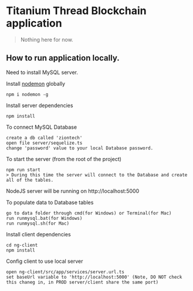 # Titanium Thread Blockchain application

> Nothing here for now.

## How to run application locally.
Need to install MySQL server.

Install [nodemon](https://github.com/remy/nodemon) globally

```
npm i nodemon -g
```

Install server dependencies

```
npm install
```

To connect MySQL Database
```
create a db called 'ziontech'
open file server/sequelize.ts
change 'password' value to your local Database password.
```


To start the server (from the root of the project)

```
npm run start
> During this time the server will connect to the Database and create all of the tables.
```
NodeJS server will be running on http://localhost:5000

To populate data to Database tables

```
go to data folder through cmd(for Windows) or Terminal(for Mac)
run runmysql.bat(for Windows)
run runmysql.sh(for Mac)
```

Install client dependencies

```
cd ng-client
npm install
```

Config client to use local server

```
open ng-client/src/app/services/server.url.ts
set baseUrl variable to 'http://localhost:5000' (Note, DO NOT check this chaneg in, in PROD server/client share the same port)
```



